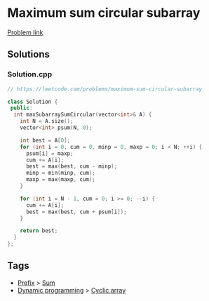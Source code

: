 # Maximum sum circular subarray

[Problem link](https://leetcode.com/problems/maximum-sum-circular-subarray)

## Solutions


### Solution.cpp
```cpp
// https://leetcode.com/problems/maximum-sum-circular-subarray

class Solution {
 public:
  int maxSubarraySumCircular(vector<int>& A) {
    int N = A.size();
    vector<int> psum(N, 0);

    int best = A[0];
    for (int i = 0, cum = 0, minp = 0, maxp = 0; i < N; ++i) {
      psum[i] = maxp;
      cum += A[i];
      best = max(best, cum - minp);
      minp = min(minp, cum);
      maxp = max(maxp, cum);
    }

    for (int i = N - 1, cum = 0; i >= 0; --i) {
      cum += A[i];
      best = max(best, cum + psum[i]);
    }

    return best;
  }
};
```
## Tags

* [Prefix](/Collections/prefix.md#prefix) > [Sum](/Collections/prefix.md#sum)
* [Dynamic programming](/Collections/dynamic-programming.md#dynamic-programming) > [Cyclic array](/Collections/dynamic-programming.md#cyclic-array)
